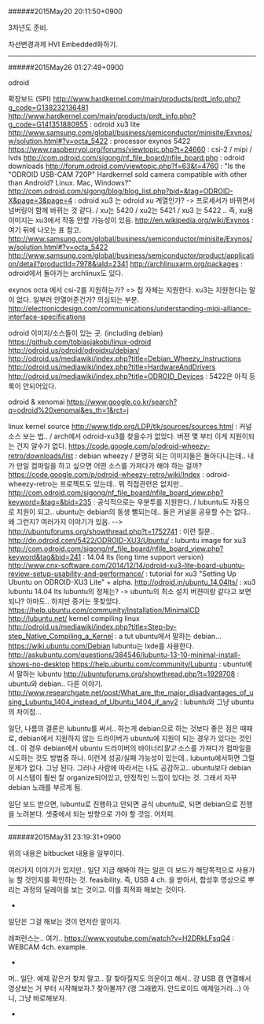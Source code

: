######2015May20 20:11:50+0900

3차년도 준비.

차선변경과제 HVI Embedded화하기.

---

######2015May26 01:27:49+0900

odroid

확장보드 (SPI)
<http://www.hardkernel.com/main/products/prdt_info.php?g_code=G138232136481>
<http://www.hardkernel.com/main/products/prdt_info.php?g_code=G141351880955> : odroid xu3 lite
<http://www.samsung.com/global/business/semiconductor/minisite/Exynos/w/solution.html#?v=octa_5422> : processor exynos 5422
<https://www.raspberrypi.org/forums/viewtopic.php?t=24660> : csi-2 / mipi / lvds
<http://com.odroid.com/sigong/nf_file_board/nfile_board.php> : odroid downloads
<http://forum.odroid.com/viewtopic.php?f=63&t=4760> : "Is the "ODROID USB-CAM 720P" Hardkernel sold camera compatible with other than Android? Linux. Mac, Windows?"
<http://com.odroid.com/sigong/blog/blog_list.php?bid=&tag=ODROID-X&page=3&page=4> : odroid xu3 는 odroid xu 계열인가? -> 프로세서가 바뀌면서 넘버링이 함께 바뀌는 것 같다. / xu는 5420 / xu2는 5421 / xu3 는 5422 .. 즉, xu용 이미지는 xu3에서 작동 안할 가능성이 있음.
<http://en.wikipedia.org/wiki/Exynos> : 여기 뒤에 나오는 표 참고.
<http://www.samsung.com/global/business/semiconductor/minisite/Exynos/w/solution.html#?v=octa_5422>
<http://www.samsung.com/global/business/semiconductor/product/application/detail?productId=7978&iaId=2341>
<http://archlinuxarm.org/packages> : odroid에서 돌아가는 archlinux도 있다.

exynos octa 에서 csi-2를 지원하는가? => 칩 자체는 지원한다. xu3는 지원한다는 말이 없다. 일부러 안열어준건가? 의심되는 부분.
<http://electronicdesign.com/communications/understanding-mipi-alliance-interface-specifications>

odroid 이미지/소스들이 있는 곳. (including debian)
<https://github.com/tobiasjakobi/linux-odroid>
<http://odroid.us/odroid/odroidxu/debian/>
<http://odroid.us/mediawiki/index.php?title=Debian_Wheezy_Instructions>
<http://odroid.us/mediawiki/index.php?title=HardwareAndDrivers>
<http://odroid.us/mediawiki/index.php?title=ODROID_Devices> : 5422은 아직 등록이 안되어있다.

odroid & xenomai
<https://www.google.co.kr/search?q=odroid%20xenomai&es_th=1&rct=j>

linux kernel source
<http://www.tldp.org/LDP/tlk/sources/sources.html> : 커널 소스 보는 법.. / arch에서 odroid-xu3를 찾을수가 없었다. 버젼 몇 부터 이게 지원이되는 건지 알수가 없다.
<https://code.google.com/p/odroid-wheezy-retro/downloads/list> : debian wheezy / 분명히 되는 이미지들은 돌아다니는데.. 내가 만일 컴파일을 하고 싶으면 어떤 소스를 가져다가 해야 하는 걸까?
<https://code.google.com/p/odroid-wheezy-retro/wiki/Index> : odroid-wheezy-retro는 프로젝트도 있는데.. 뭐 직접관련은 없지만..
<http://com.odroid.com/sigong/nf_file_board/nfile_board_view.php?keyword=&tag=&bid=235> : 공식적으로는 우분투를 지원한다. / lubuntu도 자동으로 지원이 되고.. ubuntu는 debian의 동생 뻘되는데.. 둘은 커널을 공유할 수는 없다.. 왜 그런지? 여러가지 이야기가 있음. --> <http://ubuntuforums.org/showthread.php?t=1752741> : 이런 질문..
<http://dn.odroid.com/5422/ODROID-XU3/Ubuntu/> : lubuntu image for xu3
<http://com.odroid.com/sigong/nf_file_board/nfile_board_view.php?keyword&tag&bid=241> : 14.04 lts (long time support version)
<http://www.cnx-software.com/2014/12/14/odroid-xu3-lite-board-ubuntu-review-setup-usability-and-performance/> : tutorial for xu3 "Setting Up Ubuntu on ODROID-XU3 Lite" + alpha.
<http://odroid.in/ubuntu_14.04lts/> : xu3 lubuntu 14.04 lts
lubuntu의 정체는? -> ubuntu의 최소 설치 버젼이랑 같다고 보면 되나? 아마도.. 하지만 증거는 못찾았다.
<https://help.ubuntu.com/community/Installation/MinimalCD>
<http://lubuntu.net/>
kernel compiling linux
<http://odroid.us/mediawiki/index.php?title=Step-by-step_Native_Compiling_a_Kernel> : a tut
ubuntu에서 말하는 debian... <https://wiki.ubuntu.com/Debian>
lubuntu는 lxde를 사용한다. <http://askubuntu.com/questions/384546/lubuntu-13-10-minimal-install-shows-no-desktop>
<https://help.ubuntu.com/community/Lubuntu> : ubuntu에서 말하는 lubuntu
<http://ubuntuforums.org/showthread.php?t=1929708> : ubuntu와 debian.. 다른 이야기.
<http://www.researchgate.net/post/What_are_the_major_disadvantages_of_using_Lubuntu_1404_instead_of_Ubuntu_1404_if_any2> : lubuntu와 그냥 ubuntu의 차이점...

일단, 나름의 결론은 lubuntu를 써서.. 하는게 debian으로 하는 것보다 좋은 점은 때때로, debian에서 지원하지 않는 드라이버가 ubuntu에 지원이 되는 경우가 있다는 것인데.. 이 경우 debian에서 ubuntu 드라이버의 바이너리*말고* 소스를 가져다가 컴파일을 시도하는 것도 방법중 하나. 이런게 성공/실패 가능성이 있는데.. lubuntu에서하면 그럴 문제가 없다. 그냥 된다.
그러나 사람에 따라서는 나도 공감하고.. ubuntu보다 debian이 시스템이 훨씬 잘 organize되어있고, 안정적인 느낌이 있다는 것.
그래서 자꾸 debian 노래를 부르게 됨.

일단 보드 받으면, lubuntu로 진행하고 안되면 공식 ubuntu로, 되면 debian으로 진행을 노려본다. 셋중에서 되는 방향으로 가야 할 것임. 어차피.

---

######2015May31 23:19:31+0900

위의 내용은 bitbucket 내용을 일부이다.

여러가지 이야기가 있지만.. 일단 지금 해봐야 하는 일은 이 보드가 해당목적으로 사용가능 할 것인지를 확인하는 것. feasibility.
즉, USB 4 ch. 을 받아서, 합성후 영상으로 뿌리는 과정의 딜레이를 보는 것이고. 이를 최적화 해보는 것이다.

-

일단은 그걸 해보는 것이 먼저란 말이지.

레퍼런스는.. 여기..
<https://www.youtube.com/watch?v=H2DRkLFsqQ4> : WEBCAM 4ch. example.

-

머.. 일단. 예제 같은거 찾지 말고.. 잘 찾아질지도 의문이고 해서..
걍 USB 캠 연결해서 영상보는 거 부터 시작해보자.? 찾아볼까? (맹 그래봤자. 안드로이드 예제일거라...) 아니, 그냥 바로해보자.

-


